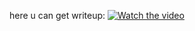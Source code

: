 here u can get writeup:
[![Watch the video](https://i.ibb.co/NpLDjb1/Toby-1.png)](https://youtu.be/96z4BrPm99o)
